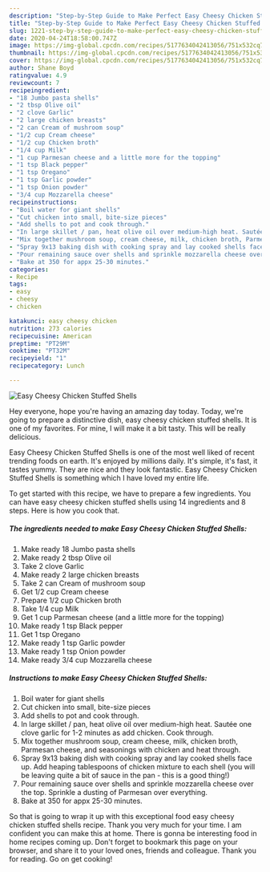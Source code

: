 ```yaml
---
description: "Step-by-Step Guide to Make Perfect Easy Cheesy Chicken Stuffed Shells"
title: "Step-by-Step Guide to Make Perfect Easy Cheesy Chicken Stuffed Shells"
slug: 1221-step-by-step-guide-to-make-perfect-easy-cheesy-chicken-stuffed-shells
date: 2020-04-24T18:58:00.747Z
image: https://img-global.cpcdn.com/recipes/5177634042413056/751x532cq70/easy-cheesy-chicken-stuffed-shells-recipe-main-photo.jpg
thumbnail: https://img-global.cpcdn.com/recipes/5177634042413056/751x532cq70/easy-cheesy-chicken-stuffed-shells-recipe-main-photo.jpg
cover: https://img-global.cpcdn.com/recipes/5177634042413056/751x532cq70/easy-cheesy-chicken-stuffed-shells-recipe-main-photo.jpg
author: Shane Boyd
ratingvalue: 4.9
reviewcount: 7
recipeingredient:
- "18 Jumbo pasta shells"
- "2 tbsp Olive oil"
- "2 clove Garlic"
- "2 large chicken breasts"
- "2 can Cream of mushroom soup"
- "1/2 cup Cream cheese"
- "1/2 cup Chicken broth"
- "1/4 cup Milk"
- "1 cup Parmesan cheese and a little more for the topping"
- "1 tsp Black pepper"
- "1 tsp Oregano"
- "1 tsp Garlic powder"
- "1 tsp Onion powder"
- "3/4 cup Mozzarella cheese"
recipeinstructions:
- "Boil water for giant shells"
- "Cut chicken into small, bite-size pieces"
- "Add shells to pot and cook through."
- "In large skillet / pan, heat olive oil over medium-high heat. Sautée one clove garlic for 1-2 minutes as add chicken. Cook through."
- "Mix together mushroom soup, cream cheese, milk, chicken broth, Parmesan cheese, and seasonings with chicken and heat through."
- "Spray 9x13 baking dish with cooking spray and lay cooked shells face up. Add heaping tablespoons of chicken mixture to each shell (you will be leaving quite a bit of sauce in the pan - this is a good thing!)"
- "Pour remaining sauce over shells and sprinkle mozzarella cheese over the top. Sprinkle a dusting of Parmesan over everything."
- "Bake at 350 for appx 25-30 minutes."
categories:
- Recipe
tags:
- easy
- cheesy
- chicken

katakunci: easy cheesy chicken 
nutrition: 273 calories
recipecuisine: American
preptime: "PT29M"
cooktime: "PT32M"
recipeyield: "1"
recipecategory: Lunch

---
```



![Easy Cheesy Chicken Stuffed Shells](https://img-global.cpcdn.com/recipes/5177634042413056/751x532cq70/easy-cheesy-chicken-stuffed-shells-recipe-main-photo.jpg)

Hey everyone, hope you're having an amazing day today. Today, we're going to prepare a distinctive dish, easy cheesy chicken stuffed shells. It is one of my favorites. For mine, I will make it a bit tasty. This will be really delicious.

Easy Cheesy Chicken Stuffed Shells is one of the most well liked of recent trending foods on earth. It's enjoyed by millions daily. It's simple, it's fast, it tastes yummy. They are nice and they look fantastic. Easy Cheesy Chicken Stuffed Shells is something which I have loved my entire life.




To get started with this recipe, we have to prepare a few ingredients. You can have easy cheesy chicken stuffed shells using 14 ingredients and 8 steps. Here is how you cook that.

<!--inarticleads1-->

##### The ingredients needed to make Easy Cheesy Chicken Stuffed Shells:

1. Make ready 18 Jumbo pasta shells
1. Make ready 2 tbsp Olive oil
1. Take 2 clove Garlic
1. Make ready 2 large chicken breasts
1. Take 2 can Cream of mushroom soup
1. Get 1/2 cup Cream cheese
1. Prepare 1/2 cup Chicken broth
1. Take 1/4 cup Milk
1. Get 1 cup Parmesan cheese (and a little more for the topping)
1. Make ready 1 tsp Black pepper
1. Get 1 tsp Oregano
1. Make ready 1 tsp Garlic powder
1. Make ready 1 tsp Onion powder
1. Make ready 3/4 cup Mozzarella cheese




<!--inarticleads2-->

##### Instructions to make Easy Cheesy Chicken Stuffed Shells:

1. Boil water for giant shells
1. Cut chicken into small, bite-size pieces
1. Add shells to pot and cook through.
1. In large skillet / pan, heat olive oil over medium-high heat. Sautée one clove garlic for 1-2 minutes as add chicken. Cook through.
1. Mix together mushroom soup, cream cheese, milk, chicken broth, Parmesan cheese, and seasonings with chicken and heat through.
1. Spray 9x13 baking dish with cooking spray and lay cooked shells face up. Add heaping tablespoons of chicken mixture to each shell (you will be leaving quite a bit of sauce in the pan - this is a good thing!)
1. Pour remaining sauce over shells and sprinkle mozzarella cheese over the top. Sprinkle a dusting of Parmesan over everything.
1. Bake at 350 for appx 25-30 minutes.




So that is going to wrap it up with this exceptional food easy cheesy chicken stuffed shells recipe. Thank you very much for your time. I am confident you can make this at home. There is gonna be interesting food in home recipes coming up. Don't forget to bookmark this page on your browser, and share it to your loved ones, friends and colleague. Thank you for reading. Go on get cooking!
